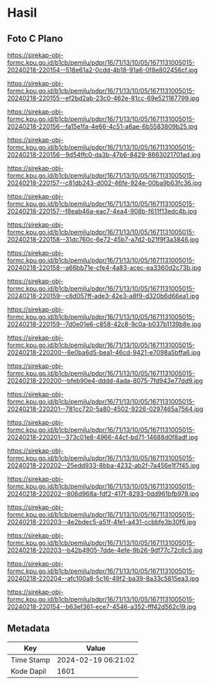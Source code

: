 # Hasil

## Foto C Plano

https://sirekap-obj-formc.kpu.go.id/b1cb/pemilu/pdpr/16/71/13/10/05/1671131005015-20240218-220154--518e61a2-0cdd-4b18-91a6-0f8e802456cf.jpg

https://sirekap-obj-formc.kpu.go.id/b1cb/pemilu/pdpr/16/71/13/10/05/1671131005015-20240218-220155--ef2bd2ab-23c0-462e-81cc-69e521187799.jpg

https://sirekap-obj-formc.kpu.go.id/b1cb/pemilu/pdpr/16/71/13/10/05/1671131005015-20240218-220156--fa15e1fa-4e66-4c51-a6ae-6b5583809b25.jpg

https://sirekap-obj-formc.kpu.go.id/b1cb/pemilu/pdpr/16/71/13/10/05/1671131005015-20240218-220156--9d54ffc0-da3b-47b6-8429-8663021701ad.jpg

https://sirekap-obj-formc.kpu.go.id/b1cb/pemilu/pdpr/16/71/13/10/05/1671131005015-20240218-220157--c81db243-d002-46fe-924e-00ba9b63fc36.jpg

https://sirekap-obj-formc.kpu.go.id/b1cb/pemilu/pdpr/16/71/13/10/05/1671131005015-20240218-220157--f8eab46a-eac7-4ea4-908b-f611f13edc4b.jpg

https://sirekap-obj-formc.kpu.go.id/b1cb/pemilu/pdpr/16/71/13/10/05/1671131005015-20240218-220158--31dc760c-6e72-45b7-a7d2-b21f9f3a3846.jpg

https://sirekap-obj-formc.kpu.go.id/b1cb/pemilu/pdpr/16/71/13/10/05/1671131005015-20240218-220158--a66bb71e-cfe4-4a83-acec-ea3360d2c73b.jpg

https://sirekap-obj-formc.kpu.go.id/b1cb/pemilu/pdpr/16/71/13/10/05/1671131005015-20240218-220159--c8d057ff-ade3-42e3-a8f9-d320b6d66ea1.jpg

https://sirekap-obj-formc.kpu.go.id/b1cb/pemilu/pdpr/16/71/13/10/05/1671131005015-20240218-220159--7d0e01e6-c858-42c8-9c0a-b037b1139b8e.jpg

https://sirekap-obj-formc.kpu.go.id/b1cb/pemilu/pdpr/16/71/13/10/05/1671131005015-20240218-220200--8e0ba6d5-bea1-46cd-9421-e7098a5bffa6.jpg

https://sirekap-obj-formc.kpu.go.id/b1cb/pemilu/pdpr/16/71/13/10/05/1671131005015-20240218-220200--bfeb90e4-dddd-4ada-8075-7fd943e77dd9.jpg

https://sirekap-obj-formc.kpu.go.id/b1cb/pemilu/pdpr/16/71/13/10/05/1671131005015-20240218-220201--781cc720-5a80-4502-9226-0297465a7564.jpg

https://sirekap-obj-formc.kpu.go.id/b1cb/pemilu/pdpr/16/71/13/10/05/1671131005015-20240218-220201--373c01e8-4966-44cf-bd71-14688d0f8adf.jpg

https://sirekap-obj-formc.kpu.go.id/b1cb/pemilu/pdpr/16/71/13/10/05/1671131005015-20240218-220202--25edd933-8bba-4232-ab2f-7a456e1f7f45.jpg

https://sirekap-obj-formc.kpu.go.id/b1cb/pemilu/pdpr/16/71/13/10/05/1671131005015-20240218-220202--806d968a-fdf2-417f-8293-0dd961bfb978.jpg

https://sirekap-obj-formc.kpu.go.id/b1cb/pemilu/pdpr/16/71/13/10/05/1671131005015-20240218-220203--4e2bdec5-a51f-4fe1-a431-ccbbfe3b30f6.jpg

https://sirekap-obj-formc.kpu.go.id/b1cb/pemilu/pdpr/16/71/13/10/05/1671131005015-20240218-220203--b42b4905-7dde-4efe-9b26-9df77c72c6c5.jpg

https://sirekap-obj-formc.kpu.go.id/b1cb/pemilu/pdpr/16/71/13/10/05/1671131005015-20240218-220204--afc100a8-5c16-49f2-ba39-8a33c5815ea3.jpg

https://sirekap-obj-formc.kpu.go.id/b1cb/pemilu/pdpr/16/71/13/10/05/1671131005015-20240218-220154--b63ef361-ece7-4546-a352-fff42d562c19.jpg


## Metadata

| Key        | Value               |
| ---------- | ------------------- |
| Time Stamp | 2024-02-19 06:21:02 |
| Kode Dapil | 1601                |



